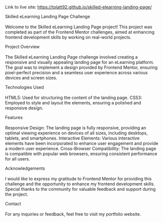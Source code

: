 Link to live site: https://tplatt92.github.io/skilled-elearning-landing-page/

Skilled eLearning Landing Page Challenge
<br>
<br>
Welcome to the Skilled eLearning Landing Page project! This project was completed as part of the Frontend Mentor challenges, aimed at enhancing frontend development skills by working on real-world projects.

Project Overview
<br>
<br>
The Skilled eLearning Landing Page challenge involved creating a responsive and visually appealing landing page for an eLearning platform. The goal was to implement a design provided by Frontend Mentor, ensuring pixel-perfect precision and a seamless user experience across various devices and screen sizes.

Technologies Used
<br>
<br>
HTML5: Used for structuring the content of the landing page.
CSS3: Employed to style and layout the elements, ensuring a polished and responsive design.

Features
<br>
<br>
Responsive Design: The landing page is fully responsive, providing an optimal viewing experience on devices of all sizes, including desktops, tablets, and smartphones.
Interactive Elements: Various interactive elements have been incorporated to enhance user engagement and provide a modern user experience.
Cross-Browser Compatibility: The landing page is compatible with popular web browsers, ensuring consistent performance for all users.

Acknowledgements
<br>
<br>
I would like to express my gratitude to Frontend Mentor for providing this challenge and the opportunity to enhance my frontend development skills. Special thanks to the community for valuable feedback and support during the project.

Contact
<br>
<br>
For any inquiries or feedback, feel free to visit my portfolio website.
